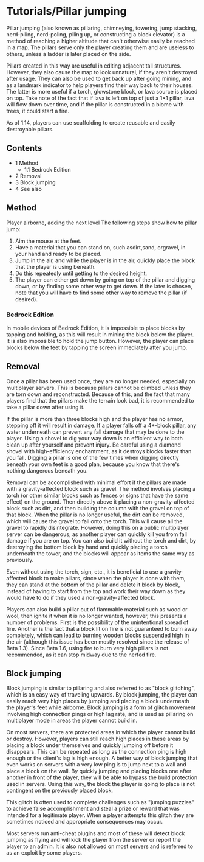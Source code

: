 # Tutorials/Pillar jumping
Pillar jumping (also known as pillaring, chimneying, towering, jump stacking, nerd-piling, nerd-poling, piling up, or constructing a block elevator) is a method of reaching a higher altitude that can't otherwise easily be reached in a map. The pillars serve only the player creating them and are useless to others, unless a ladder is later placed on the side.

Pillars created in this way are useful in editing adjacent tall structures. However, they also cause the map to look unnatural, if they aren't destroyed after usage. They can also be used to get back up after going mining, and as a landmark indicator to help players find their way back to their houses. The latter is more useful if a torch, glowstone block, or lava source is placed on top. Take note of the fact that if lava is left on top of just a 1×1 pillar, lava will flow down over time, and if the pillar is constructed in a biome with trees, it could start a fire.

As of 1.14, players can use scaffolding to create reusable and easily destroyable pillars.

## Contents
- 1 Method
	- 1.1 Bedrock Edition
- 2 Removal
- 3 Block jumping
- 4 See also

## Method
Player airborne, adding the next level
The following steps show how to pillar jump:

1. Aim the mouse at the feet.
2. Have a material that you can stand on, such asdirt,sand, orgravel, in your hand and ready to be placed.
3. Jump in the air, and while the player is in the air, quickly place the block that the player is using beneath.
4. Do this repeatedly until getting to the desired height.
5. The player can either get down by going on top of the pillar and digging down, or by finding some other way to get down. If the later is chosen, note that you will have to find some other way to remove the pillar (if desired).

### Bedrock Edition
In mobile devices of Bedrock Edition, it is impossible to place blocks by tapping and holding, as this will result in mining the block below the player. It is also impossible to hold the jump button. However, the player can place blocks below the feet by tapping the screen immediately after you jump.

## Removal
Once a pillar has been used once, they are no longer needed, especially on multiplayer servers. This is because pillars cannot be climbed unless they are torn down and reconstructed. Because of this, and the fact that many players find that the pillars make the terrain look bad, it is recommended to take a pillar down after using it.

If the pillar is more than three blocks high and the player has no armor, stepping off it will result in damage. If a player falls off a 4+-block pillar, any water underneath can prevent any fall damage that may be done to the player. Using a shovel to dig your way down is an efficient way to both clean up after yourself and prevent injury. Be careful using a diamond shovel with high-efficiency enchantment, as it destroys blocks faster than you fall. Digging a pillar is one of the few times when digging directly beneath your own feet is a good plan, because you know that there's nothing dangerous beneath you.

Removal can be accomplished with minimal effort if the pillars are made with a gravity-affected block such as gravel. The method involves placing a torch (or other similar blocks such as fences or signs that have the same effect) on the ground. Then directly above it placing a non-gravity-affected block such as dirt, and then building the column with the gravel on top of that block. When the pillar is no longer useful, the dirt can be removed, which will cause the gravel to fall onto the torch. This will cause all the gravel to rapidly disintegrate. However, doing this on a public multiplayer server can be dangerous, as another player can quickly kill you from fall damage if you are on top.  You can also build it without the torch and dirt, by destroying the bottom block by hand and quickly placing a torch underneath the tower, and the blocks will appear as items the same way as previously.

Even without using the torch, sign, etc., it is beneficial to use a gravity-affected block to make pillars, since when the player is done with them, they can stand at the bottom of the pillar and delete it block by block, instead of having to start from the top and work their way down as they would have to do if they used a non-gravity-affected block.

Players can also build a pillar out of flammable material such as wood or wool, then ignite it when it is no longer wanted, however, this presents a number of problems. First is the possibility of the unintentional spread of fire. Another is the fact that a block lit on fire is not guaranteed to burn away completely, which can lead to burning wooden blocks suspended high in the air (although this issue has been mostly resolved since the release of Beta 1.3). Since Beta 1.6, using fire to burn very high pillars is not recommended, as it can stop midway due to the nerfed fire.

## Block jumping
Block jumping is similar to pillaring and also referred to as "block glitching", which is an easy way of traveling upwards. By block jumping, the player can easily reach very high places by jumping and placing a block underneath the player's feet while airborne. Block jumping is a form of glitch movement involving high connection pings or high lag rate, and is used as pillaring on multiplayer mode in areas the player cannot build in.

On most servers, there are protected areas in which the player cannot build or destroy. However, players can still reach high places in these areas by placing a block under themselves and quickly jumping off before it disappears. This can be repeated as long as the connection ping is high enough or the client's lag is high enough. A better way of block jumping that even works on servers with a very low ping is to jump next to a wall and place a block on the wall. By quickly jumping and placing blocks one after another in front of the player, they will be able to bypass the build protection used in servers. Using this way, the block the player is going to place is not contingent on the previously placed block.

This glitch is often used to complete challenges such as "jumping puzzles" to achieve false accomplishment and steal a prize or reward that was intended for a legitimate player. When a player attempts this glitch they are sometimes noticed and appropriate consequences may occur.

Most servers run anti-cheat plugins and most of these will detect block jumping as flying and will kick the player from the server or report the player to an admin. It is also not allowed on most servers and is referred to as an exploit by some players.


